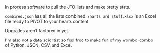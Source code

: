 In process software to pull the JTO lists and make pretty stats.

`combined.json` has all the lists combined.
`charts and stuff.xlsx` is an Excel file ready to PIVOT to your hearts content.

Upgrades aren't factored in yet.

I'm also not a data scientist so feel free to make fun of my wombo-combo of Python, JSON, CSV, and Excel.
